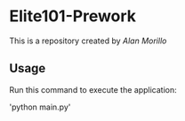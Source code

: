 # Elite101-Prework

This is a repository created by *Alan Morillo*

## Usage

Run this command to execute the application:

'python main.py'
